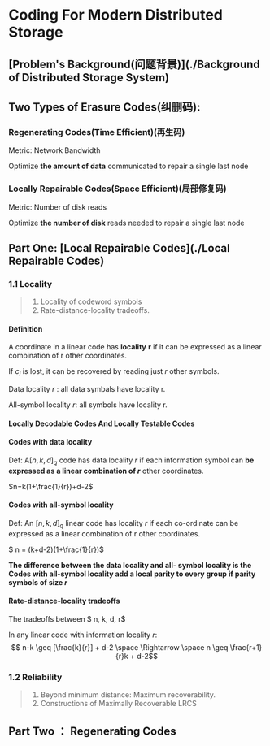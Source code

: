 # Coding For Modern Distributed Storage

## [Problem's Background(问题背景)](./Background of Distributed Storage System)

## Two Types of Erasure Codes(纠删码):

### Regenerating Codes(Time Efficient)(再生码)

Metric: Network Bandwidth

Optimize **the amount of data** communicated to repair a single last node

### Locally Repairable Codes(Space Efficient)(局部修复码)

Metric: Number of disk reads

Optimize **the number of disk** reads needed to repair a single last node

## Part One: [Local Repairable Codes](./Local Repairable Codes)

### 1.1 Locality

> 1. Locality of codeword symbols
> 2. Rate-distance-locality tradeoffs.

#### Definition

A coordinate in a linear code has **locality** **r** if it can be expressed as a linear combination of r other coordinates.



If $c_i$ is lost, it can be recovered by reading just $r$ other symbols.

Data locality $r$ : all data symbals have locality r.

All-symbol locality $r$: all symbols have locality r.



#### Locally Decodable Codes And Locally Testable Codes

#### Codes with data locality

Def: A$[n, k, d]_q$ code has data locality $r$ if each information symbol can **be expressed as a linear combination of $r$** other coordinates.

$n=k(1+\frac{1}{r})+d-2$

#### Codes with all-symbol locality

Def: An $[n, k, d]_q$ linear code has locality $r$ if each co-ordinate can be expressed as a linear combination of r other coordinates.

$ n = (k+d-2)(1+\frac{1}{r})$

**The difference between the data locality and all- symbol locality is the Codes with all-symbol locality add a local parity to every group if parity symbols of size $r$**



#### Rate-distance-locality tradeoffs

The tradeoffs between  $ n, k, d, r$

In any linear code with information locality $r$:  $$ n-k \geq [\frac{k}{r}] + d-2 \space \Rightarrow \space n \geq \frac{r+1}{r}k + d-2$$









### 1.2 Reliability

> 1. Beyond minimum distance: Maximum recoverability.
> 2. Constructions of Maximally Recoverable LRCS



## Part Two ： Regenerating Codes